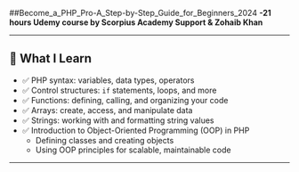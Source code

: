 ##Become_a_PHP_Pro-A_Step-by-Step_Guide_for_Beginners_2024
**-21 hours Udemy course by Scorpius Academy Support &amp; Zohaib Khan**

---

## 🚀 What I Learn

- ✅ PHP syntax: variables, data types, operators
- ✅ Control structures: `if` statements, loops, and more
- ✅ Functions: defining, calling, and organizing your code
- ✅ Arrays: create, access, and manipulate data
- ✅ Strings: working with and formatting string values
- ✅ Introduction to Object-Oriented Programming (OOP) in PHP
  - Defining classes and creating objects
  - Using OOP principles for scalable, maintainable code

---

